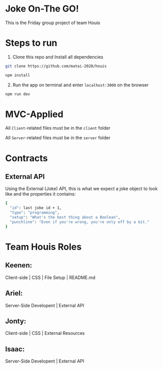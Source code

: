 # Joke On-The GO!

This is the Friday group project of team Houis


# Steps to run

1. Clone this repo and Install all dependencies

```sh
git clone https://github.com/matai-2020/houis

npm install
```
2. Run the app on terminal and enter `localhost:3000` on the browser

```sh
npm run dev
```

# MVC-Applied



All `Client`-related files must be in the `client` folder

All `Server`-related files must be in the `server` folder



# Contracts

## External API

Using the External (Joke) API, this is what we expect a joke object to look like and the properties it contains:

```sh
{
  "id": last joke id + 1,
  "type": "programming",
  "setup": "What's the best thing about a Boolean",
  "punchline": "Even if you're wrong, you're only off by a bit."
}
```

# Team Houis Roles

## Keenen: 
Client-side | CSS |  File Setup | README.md
## Ariel: 
Server-Side Developent | External API
## Jonty: 
Client-side | CSS | External Resources
## Isaac: 
Server-Side Developent | External API


